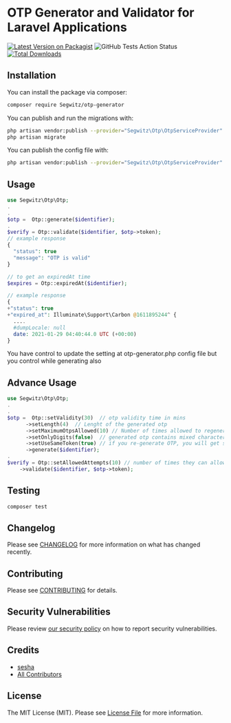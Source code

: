# OTP Generator and Validator for Laravel Applications


[![Latest Version on Packagist](https://img.shields.io/packagist/v/Segwitz/otp-generator.svg?style=flat-square)](https://packagist.org/packages/Segwitz/otp-generator)
![GitHub Tests Action Status](https://github.com/Segwitz/otp-generator/workflows/Tests/badge.svg)
[![Total Downloads](https://img.shields.io/packagist/dt/Segwitz/otp-generator.svg??style=flat-square)](https://packagist.org/packages/Segwitz/laravel-shiprocket-api)

## Installation

You can install the package via composer:

```bash
composer require Segwitz/otp-generator
```

You can publish and run the migrations with:

```bash
php artisan vendor:publish --provider="Segwitz\Otp\OtpServiceProvider" --tag="migrations"
php artisan migrate
```

You can publish the config file with:

```bash
php artisan vendor:publish --provider="Segwitz\Otp\OtpServiceProvider" --tag="config"
```

## Usage

```php
use Segwitz\Otp\Otp;
.
.
$otp =  Otp::generate($identifier);
.
$verify = Otp::validate($identifier, $otp->token);
// example response
{
  "status": true
  "message": "OTP is valid"
}

// to get an expiredAt time
$expires = Otp::expiredAt($identifier);

// example response 
{
+"status": true
+"expired_at": Illuminate\Support\Carbon @1611895244^ {
  ....
  #dumpLocale: null
  date: 2021-01-29 04:40:44.0 UTC (+00:00)
}

```

You have control to update the setting at otp-generator.php config file but you control while generating also

## Advance Usage

```php
use Segwitz\Otp\Otp;
.
.
$otp =  Otp::setValidity(30)  // otp validity time in mins
      ->setLength(4)  // Lenght of the generated otp
      ->setMaximumOtpsAllowed(10) // Number of times allowed to regenerate otps
      ->setOnlyDigits(false)  // generated otp contains mixed characters ex:ad2312
      ->setUseSameToken(true) // if you re-generate OTP, you will get same token
      ->generate($identifier);
.
$verify = Otp::setAllowedAttempts(10) // number of times they can allow to attempt with wrong token
    ->validate($identifier, $otp->token);

```

## Testing

```bash
composer test
```

## Changelog

Please see [CHANGELOG](CHANGELOG.md) for more information on what has changed recently.

## Contributing

Please see [CONTRIBUTING](.github/CONTRIBUTING.md) for details.

## Security Vulnerabilities

Please review [our security policy](../../security/policy) on how to report security vulnerabilities.

## Credits

-   [sesha](https://github.com/Segwitz)
-   [All Contributors](../../contributors)

## License

The MIT License (MIT). Please see [License File](LICENSE.md) for more information.
